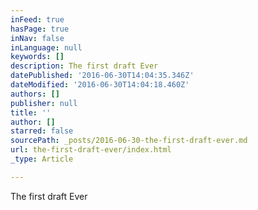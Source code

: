 ```yaml
---
inFeed: true
hasPage: true
inNav: false
inLanguage: null
keywords: []
description: The first draft Ever
datePublished: '2016-06-30T14:04:35.346Z'
dateModified: '2016-06-30T14:04:18.460Z'
authors: []
publisher: null
title: ''
author: []
starred: false
sourcePath: _posts/2016-06-30-the-first-draft-ever.md
url: the-first-draft-ever/index.html
_type: Article

---
```

The first draft Ever